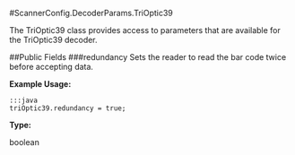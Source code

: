 #ScannerConfig.DecoderParams.TriOptic39

The TriOptic39 class provides access to parameters that are available for the TriOptic39 decoder.

##Public Fields
###redundancy
Sets the reader to read the bar code twice before accepting data.

**Example Usage:**

    :::java
    triOptic39.redundancy = true;

**Type:**

boolean